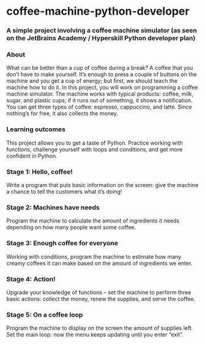 # coffee-machine-python-developer
### A simple project involving a coffee machine simulator (as seen on the JetBrains Academy / Hyperskill Python developer plan)

### About
What can be better than a cup of coffee during a break? A coffee that you don’t have to make yourself. It’s enough to press a couple of buttons on the machine and you get a cup of energy; but first, we should teach the machine how to do it. In this project, you will work on programming a coffee machine simulator. The machine works with typical products: coffee, milk, sugar, and plastic cups; if it runs out of something, it shows a notification. You can get three types of coffee: espresso, cappuccino, and latte. Since nothing’s for free, it also collects the money.

### Learning outcomes
This project allows you to get a taste of Python. Practice working with functions, challenge yourself with loops and conditions, and get more confident in Python.

### Stage 1: Hello, coffee!
Write a program that puts basic information on the screen: give the machine a chance to tell the customers what it’s doing!

### Stage 2: Machines have needs
Program the machine to calculate the amount of ingredients it needs depending on how many people want some coffee.

### Stage 3: Enough coffee for everyone
Working with conditions, program the machine to estimate how many creamy coffees it can make based on the amount of ingredients we enter.

### Stage 4: Action!
Upgrade your knowledge of functions – set the machine to perform three basic actions: collect the money, renew the supplies, and serve the coffee.

### Stage 5: On a coffee loop
Program the machine to display on the screen the amount of supplies left. Set the main loop: now the menu keeps updating until you enter “exit”.

